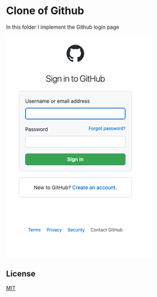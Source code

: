 # Clone of Github

In this folder I implement the Github login page

![Alt text](./img/img.png?raw=true "Github login")
## License
[MIT](https://choosealicense.com/licenses/mit/)